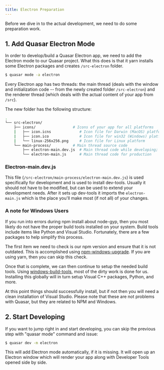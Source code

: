 ```yaml
---
title: Electron Preparation
---
```

Before we dive in to the actual development, we need to do some preparation work.

## 1. Add Quasar Electron Mode
In order to develop/build a Quasar Electron app, we need to add the Electron mode to our Quasar project. What this does is that it yarn installs some Electron packages and creates `/src-electron` folder.
```bash
$ quasar mode -a electron
```

Every Electron app has two threads: the main thread (deals with the window and initialization code -- from the newly created folder `/src-electron`) and the renderer thread (which deals with the actual content of your app from `/src`).

The new folder has the following structure:
```bash
.
└── src-electron/
    ├── icons/                 # Icons of your app for all platforms
    |   ├── icon.icns             # Icon file for Darwin (MacOS) platform
    |   ├── icon.ico              # Icon file for win32 (Windows) platform
    |   └── linux-256x256.png     # Icon file for Linux platform
    └── main-process/          # Main thread source code
        ├── electron-main.dev.js  # Main thread code while developing; read below
        └── electron-main.js      # Main thread code for production
```

### Electron-main.dev.js
This file (`/src-electron/main-process/electron-main.dev.js`) is used specifically for development and is used to install dev-tools. Usually it should not have to be modified, but can be used to extend your development needs. After it sets up dev-tools it imports the `electron-main.js` which is the place you'll make most (if not all) of your changes.

### A note for Windows Users
If you run into errors during npm install about node-gyp, then you most likely do not have the proper build tools installed on your system. Build tools include items like Python and Visual Studio. Fortunately, there are a few packages to help simplify this process.

The first item we need to check is our npm version and ensure that it is not outdated. This is accomplished using [npm-windows-upgrade](https://github.com/felixrieseberg/npm-windows-upgrade). If you are using yarn, then you can skip this check.

Once that is complete, we can then continue to setup the needed build tools. Using [windows-build-tools](https://github.com/felixrieseberg/windows-build-tools), most of the dirty work is done for us. Installing this globally will in turn setup Visual C++ packages, Python, and more.

At this point things should successfully install, but if not then you will need a clean installation of Visual Studio. Please note that these are not problems with Quasar, but they are related to NPM and Windows.

## 2. Start Developing
If you want to jump right in and start developing, you can skip the previous step with "quasar mode" command and issue:
```bash
$ quasar dev -m electron
```
This will add Electron mode automatically, if it is missing.
It will open up an Electron window which will render your app along with Developer Tools opened side by side.

